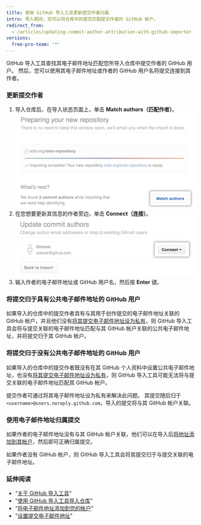 ```yaml
---
title: 使用 GitHub 导入工具更新提交作者归属
intro: 导入期间，您可以将仓库中的提交匹配提交作者的 GitHub 帐户。
redirect_from:
  - /articles/updating-commit-author-attribution-with-github-importer
versions:
  free-pro-team: '*'
---
```


GitHub 导入工具查找其电子邮件地址匹配您所导入仓库中提交作者的 GitHub 用户。 然后，您可以使用其电子邮件地址或作者的 GitHub 用户名将提交连接到其作者。

### 更新提交作者

1. 导入仓库后，在导入状态页面上，单击 **Match authors（匹配作者）**。 ![匹配作者按钮](/assets/images/help/importer/match-authors-button.png)
2. 在您想要更新其信息的作者旁边，单击 **Connect（连接）**。 ![提交作者列表](/assets/images/help/importer/connect-commit-author.png)
3. 输入作者的电子邮件地址或 GitHub 用户名，然后按 **Enter** 键。

### 将提交归于具有公共电子邮件地址的 GitHub 用户

如果导入的仓库中的提交作者具有与其用于创作提交的电子邮件地址关联的 GitHub 帐户，并且他们没有[将其提交电子邮件地址设为私有](/articles/setting-your-commit-email-address)，则 GitHub 导入工具会将与提交关联的电子邮件地址匹配与其 GitHub 帐户关联的公共电子邮件地址，并将提交归于其 GitHub 帐户。

### 将提交归于没有公共电子邮件地址的 GitHub 用户

如果导入的仓库中的提交作者既没有在其 GitHub 个人资料中设置公共电子邮件地址，也没有[将其提交电子邮件地址设为私有](/articles/setting-your-commit-email-address)，则 GitHub 导入工具可能无法将与提交关联的电子邮件地址匹配其 GitHub 帐户。

提交作者可通过将其电子邮件地址设为私有来解决此问题。 其提交随后归于 `<username>@users.noreply.github.com`，导入的提交将与其 GitHub 帐户关联。

### 使用电子邮件地址归属提交

如果作者的电子邮件地址没有与其 GitHub 帐户关联，他们可以在导入后[将地址添加到其帐户](/articles/adding-an-email-address-to-your-github-account)，然后即可正确归属提交。

如果作者没有 GitHub 帐户，则 GitHub 导入工具会将其提交归于与提交关联的电子邮件地址。

### 延伸阅读

- “[关于 GitHub 导入工具](/articles/about-github-importer)”
- "[使用 GitHub 导入工具导入仓库](/articles/importing-a-repository-with-github-importer)"
- “[将电子邮件地址添加到您的帐户](/articles/adding-an-email-address-to-your-github-account/)”
- "[设置提交电子邮件地址](/articles/setting-your-commit-email-address)"
